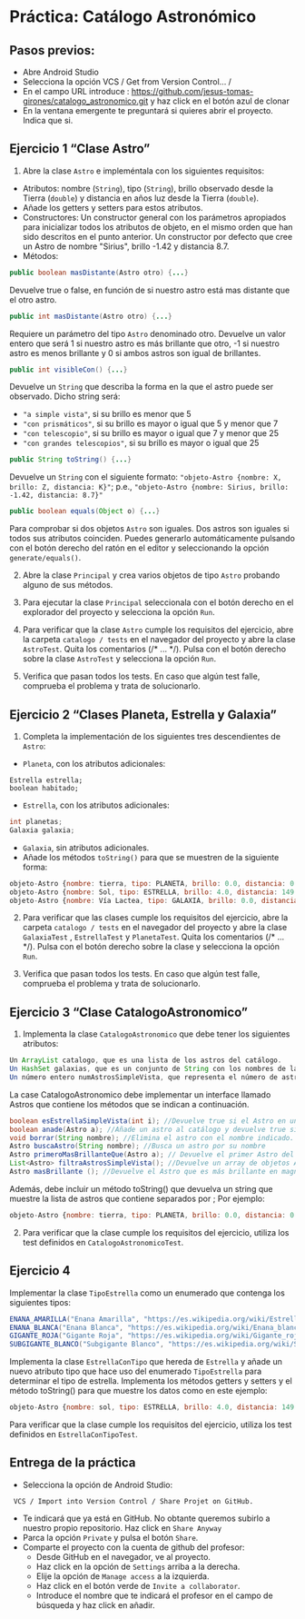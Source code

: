 # Práctica: Catálogo Astronómico

## Pasos previos:

* Abre Android Studio
* Selecciona la opción VCS / Get from Version Control... / 
* En el campo URL introduce : 
https://github.com/jesus-tomas-girones/catalogo_astronomico.git y haz click en el botón azul de clonar
* En la ventana emergente te preguntará si quieres abrir el proyecto. Indica que si.

## Ejercicio 1 “Clase Astro” 
1. Abre la clase `Astro` e impleméntala con los siguientes requisitos:
* Atributos: nombre (`String`), tipo (`String`), brillo observado desde la Tierra (`double`) y distancia en años luz desde la Tierra (`double`).
* Añade los getters y setters para estos atributos. 
* Constructores:
 Un constructor general con los parámetros apropiados para inicializar todos los atributos de objeto, en el mismo orden que han sido descritos en el punto anterior. 
 Un constructor por defecto que cree un Astro de nombre "Sirius", brillo -1.42 y distancia 8.7.
* Métodos:  
```java 
public boolean masDistante(Astro otro) {...}
```
Devuelve true o false, en función de si nuestro astro está mas distante que el otro astro.


```java 
public int masDistante(Astro otro) {...}
```
      
Requiere un parámetro del tipo `Astro` denominado otro. Devuelve un valor entero que será 1 si nuestro astro es más brillante que otro, -1 si nuestro astro es menos brillante y 0 si ambos astros son igual de brillantes.

```java 
public int visibleCon() {...}
```

Devuelve un `String` que describa la forma en la que el astro puede ser observado. Dicho string será:
  * `"a simple vista"`, si su brillo es menor que 5
  * `"con prismáticos"`, si su brillo es mayor o igual que 5 y menor que 7
  * `"con telescopio"`, si su brillo es mayor o igual que 7 y menor que 25
  * `"con grandes telescopios"`, si su brillo es mayor o igual que 25


```java 
public String toString() {...}
```

Devuelve un `String` con el siguiente formato: `"objeto-Astro {nombre: X, brillo: Z, distancia: K}"`; p.e., `"objeto-Astro {nombre: Sirius, brillo: -1.42, distancia: 8.7}"`


```java 
public boolean equals(Object o) {...}
```

Para comprobar si dos objetos `Astro` son iguales. Dos astros son iguales si todos sus atributos coinciden. Puedes generarlo automáticamente pulsando con el botón derecho del ratón en el editor y seleccionando la opción `generate/equals()`.

2. Abre la clase `Principal` y crea varios objetos de tipo `Astro` probando alguno de sus métodos.

3. Para ejecutar la clase `Principal` seleccionala con el botón derecho en el explorador del proyecto y selecciona la opción `Run`.

4. Para verificar que la clase `Astro` cumple los requisitos del ejercicio, abre la carpeta `catalogo / tests` en el navegador del proyecto y abre la clase `AstroTest`. Quita los comentarios (/* ... */). Pulsa con el botón derecho sobre la clase `AstroTest` y selecciona la opción `Run`.

5. Verifica que pasan todos los tests. En caso que algún test falle, comprueba el problema y trata de solucionarlo.

## Ejercicio 2 “Clases Planeta, Estrella y Galaxia” 

1. Completa la implementación de los siguientes tres descendientes de `Astro`:
* `Planeta`, con los atributos adicionales:

```javas
Estrella estrella;
boolean habitado;
```
* `Estrella`, con los atributos adicionales:

```java
int planetas;
Galaxia galaxia;
```
* `Galaxia`, sin atributos adicionales.
* Añade los métodos `toString()` para que se muestren de la siguiente forma:
```javascript
objeto-Astro {nombre: tierra, tipo: PLANETA, brillo: 0.0, distancia: 0.0, habitado: true, estrella: Sol}
objeto-Astro {nombre: Sol, tipo: ESTRELLA, brillo: 4.0, distancia: 149.6, galaxia: Vía Lactea}
objeto-Astro {nombre: Vía Lactea, tipo: GALAXIA, brillo: 0.0, distancia: 1275.0 }
```

2. Para verificar que las clases cumple los requisitos del ejercicio, abre la carpeta `catalogo / tests` en el navegador del proyecto y abre la clase `GalaxiaTest` , `EstrellaTest` y `PlanetaTest`. Quita los comentarios (/* ... */). Pulsa con el botón derecho sobre la clase y selecciona la opción `Run`.

3. Verifica que pasan todos los tests. En caso que algún test falle, comprueba el problema y trata de solucionarlo.


## Ejercicio 3 “Clase CatalogoAstronomico”
1. Implementa la clase `CatalogoAstronomico` que debe tener los siguientes atributos:
```java
Un ArrayList catalogo, que es una lista de los astros del catálogo.
Un HashSet galaxias, que es un conjunto de String con los nombres de las galaxias a las que pertenecen los astros del catálogo. Cuando se añade una galaxia al catálogo, también se de incluir en este conjunto. 
Un número entero numAstrosSimpleVista, que representa el número de astros a simple vista que contiene el catálogo (ver clase Astro).
```
La case CatalogoAstronomico debe implementar un interface llamado Astros que contiene los métodos que se indican a continuación.
```java
boolean esEstrellaSimpleVista(int i); //Devuelve true si el Astro en una posición válida del catálogo es una estrella visible a simple vista
boolean anade(Astro a); //Añade un astro al catálogo y devuelve true si se ha podido añadir. Si el nombre ya existe no será añadido.
void borrar(String nombre); //Elimina el astro con el nombre indicado. 
Astro buscaAstro(String nombre); //Busca un astro por su nombre
Astro primeroMasBrillanteQue(Astro a); // Devuelve el primer Astro del catálogo que es más brillante en magnitud absoluta que un Astro dado (lo de primero puede tener varias interpretaciones)
List<Astro> filtraAstrosSimpleVista(); //Devuelve un array de objetos Astro con las estrellas visibles a simple vista que contiene el catálogo (creo que se van a liar menos si usan una lista)
Astro masBrillante (); //Devuelve el Astro que es más brillante en magnitud absoluta de todos los del catálogo
```

Además, debe incluir un método toString() que devuelva un string que muestre la lista de astros que contiene separados por ; Por ejemplo:
```javascript
objeto-Astro {nombre: tierra, tipo: PLANETA, brillo: 0.0, distancia: 0.0, habitado: true, estrella: Sol}; objeto-Astro {nombre: Sol, tipo: ESTRELLA, brillo: 4.0, distancia: 149.6, galaxia: Vía Lactea}; objeto-Astro {nombre: Vía Lactea, tipo: GALAXIA, brillo: 0.0, distancia: 1275.0 }
```

2. Para verificar que la clase cumple los requisitos del ejercicio, utiliza los test definidos en `CatalogoAstronomicoTest`.

## Ejercicio 4
Implementar la clase `TipoEstrella`  como un enumerado que contenga los siguientes tipos:
 
```java
ENANA_AMARILLA("Enana Amarilla", "https://es.wikipedia.org/wiki/Estrella_de_tipo-G_de_la_secuencia_principal")
ENANA_BLANCA("Enana Blanca", "https://es.wikipedia.org/wiki/Enana_blanca")
GIGANTE_ROJA("Gigante Roja", "https://es.wikipedia.org/wiki/Gigante_roja")
SUBGIGANTE_BLANCO("Subgigante Blanco", "https://es.wikipedia.org/wiki/Subgigante")
```
Implementa la clase `EstrellaConTipo` que hereda de `Estrella` y añade un nuevo atributo tipo que hace uso del enumerado `TipoEstrella` para determinar el tipo de estrella.
Implementa los métodos getters y setters y el método toString() para que muestre los datos como en este ejemplo:

```javascript
objeto-Astro {nombre: sol, tipo: ESTRELLA, brillo: 4.0, distancia: 149.6, galaxia: vialactea, info: Enana Amarilla "https://es.wikipedia.org/wiki/Estrella_de_tipo-G_de_la_secuencia_principal"}
```

Para verificar que la clase cumple los requisitos del ejercicio, utiliza los test definidos en `EstrellaConTipoTest`.

## Entrega de la práctica

* Selecciona la opción de Android Studio:
```
 VCS / Import into Version Control / Share Projet on GitHub.
```
* Te indicará que ya está en GitHub. No obtante queremos subirlo a nuestro propio repositorio. Haz click en `Share Anyway`
* Parca la opción `Private` y pulsa el botón `Share`.
* Comparte el proyecto con la cuenta de github del profesor:
  * Desde GitHub en el navegador, ve al proyecto.
  * Haz click en la opción de `Settings` arriba a la derecha.
  * Elije la opción de `Manage access` a la izquierda.
  * Haz click en el botón verde de `Invite a collaborator`. 
  * Introduce el nombre que te indicará el profesor en el campo de búsqueda y haz click en añadir.
